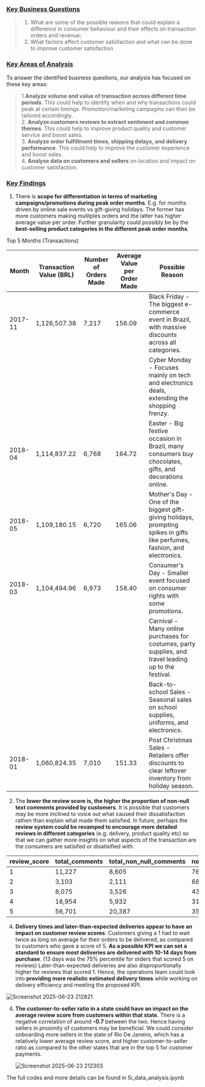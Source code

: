 ### <u> Key Business Questions </u>

> 1. What are some of the possible reasons that could explain a difference in consumer behaviour and their effects on transaction orders and revenue;
> 2. What factors affect customer satisfaction and what can be done to improve customer satisfaction

### <u> Key Areas of Analysis </u>

To answer the identified business questions, our analysis has focused on these key areas:

> 1.**Analyze volume and value of transaction across different time periods**. This could help to identify when and why transactions could peak at certain timings. Promotion/marketing campagins can then be tailored accordingly. 
<br> 2. **Analyze customers reviews to extract sentiment and common themes**. This could help to improve product quality and customer service and boost sales.
<br> 3. **Analyze order fulfillment times, shipping delays, and delivery performance**. This could help to improve the customer experience and boost sales.
<br> 4. **Analyse data on customers and sellers** on location and impact on customer satisfaction.

### <u> Key Findings </u>

1. There is **scope for differentiation in terms of marketing campaigns/promotions during peak order months**. E.g. for months driven by online sale events vs gift-giving holidays. The former has more customers making mulitples orders and the latter has higher average value per order. Further granularity could possibly be by the **best-selling product categories in the different peak order months**.

Top 5 Months (Transactions)

| Month    | Transaction Value (BRL) | Number of Orders Made | Average Value per Order Made | Possible Reason                                                                                                                                         |
|----------|-------------------------|-----------------------|------------------------------|--------------------------------------------------------------------------------------------------------------------------------------------------------|
| 2017-11  | 1,126,507.38            | 7,217                 | 156.09                       | Black Friday - The biggest e-commerce event in Brazil, with massive discounts across all categories.                                                   |
|          |                         |                       |                              | Cyber Monday - Focuses mainly on tech and electronics deals, extending the shopping frenzy.                                                            |
| 2018-04  | 1,114,837.22            | 6,768                 | 164.72                       | Easter - Big festive occasion in Brazil, many consumers buy chocolates, gifts, and decorations online.                                                   |
| 2018-05  | 1,109,180.15            | 6,720                 | 165.06                       | Mother's Day - One of the biggest gift-giving holidays, prompting spikes in gifts like perfumes, fashion, and electronics.                               |
| 2018-03  | 1,104,494.96            | 6,973                 | 158.40                       | Consumer's Day - Smaller event focused on consumer rights with some promotions.                                                                         |
|          |                         |                       |                              | Carnival - Many online purchases for costumes, party supplies, and travel leading up to the festival.                                                   |
|          |                         |                       |                              | Back-to-school Sales - Seasonal sales on school supplies, uniforms, and electronics.                                                                  |
| 2018-01  | 1,060,824.35            | 7,010                 | 151.33                       | Post Christmas Sales - Retailers offer discounts to clear leftover inventory from holiday season.                                                      |


2. The **lower the review score is, the higher the proportion of non-null text comments provided by customers**. It is possible that customers may be more inclined to voice out what caused their dissatisfaction rathen than explain what made them satisfied. In future, perhaps the **review system could be revamped to encourage more detailed reviews in different categories** (e.g. delivery, product quality etc) so that we can gather more insights on what aspects of the transaction are the consumers are satisifed or disatisified with.

| review_score | total_comments | total_non_null_comments | non_null_percentage |
|--------------|----------------|--------------------------|---------------------|
| 1            | 11,227         | 8,605                    | 76.65%              |
| 2            | 3,103          | 2,111                    | 68.03%              |
| 3            | 8,075          | 3,526                    | 43.67%              |
| 4            | 18,954         | 5,932                    | 31.30%              |
| 5            | 56,701         | 20,387                   | 35.96%              |


4. **Delivery times and later-than-expected deliveries appear to have an impact on customer review scores**. Customers giving a 1 had to wait twice as long on average for their orders to be delivered, as compared to customers who gave a score of 5. **As a possible KPI we can set a standard to ensure most deliveries are delivered with 10-14 days from purchase**. (13 days was the 75% percentile for orders that scored 5 on reviews) Later-than-expected deliveries are also disproportionally higher for reviews that scored 1. Hence, the operations team could look into **providing more realistic estimated delivery times** while working on delivery efficiency and meeting the proposed KPI.

![Screenshot 2025-06-23 212821](https://github.com/user-attachments/assets/d8985fe9-2700-413f-807a-78da522ef22b)


4. **The customer-to-seller ratio in a state could have an impact on the average review score from customers within that state**. There is a negative correlation of around **-0.7** between the two. Hence having sellers in proximity of customers may be beneficial. We could consider onboarding more sellers in the state of Rio De Janeiro, which has a relatively lower average review score, and higher customer-to-seller ratio as compared to the other states that are in the top 5 for customer payments.

   ![Screenshot 2025-06-23 212303](https://github.com/user-attachments/assets/413db976-e1bf-4955-b6c9-ab3aa10fc966)

The full codes and more details can be found in 5i_data_analysis.ipynb
